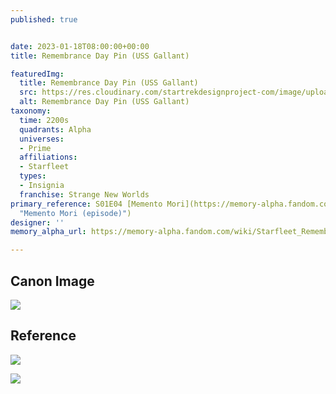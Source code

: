 ```yaml
---
published: true


date: 2023-01-18T08:00:00+00:00
title: Remembrance Day Pin (USS Gallant)

featuredImg:
  title: Remembrance Day Pin (USS Gallant)
  src: https://res.cloudinary.com/startrekdesignproject-com/image/upload/v1674092868/Rememberance-Day-Pin-_Gallant.png
  alt: Remembrance Day Pin (USS Gallant)
taxonomy:
  time: 2200s
  quadrants: Alpha
  universes:
  - Prime
  affiliations:
  - Starfleet
  types:
  - Insignia
  franchise: Strange New Worlds
primary_reference: S01E04 [Memento Mori](https://memory-alpha.fandom.com/wiki/Memento_Mori_(episode)
  "Memento Mori (episode)")
designer: ''
memory_alpha_url: https://memory-alpha.fandom.com/wiki/Starfleet_Remembrance_Day

---
```

## Canon Image

![](https://res.cloudinary.com/startrekdesignproject-com/image/upload/v1674161068/Rememberance-Day-Pin-Gallant_SNW-1x4-1.jpg)

## Reference

![](https://res.cloudinary.com/startrekdesignproject-com/image/upload/v1674092868/Rememberance-Day-Pin_Ref-1.jpg)

![](https://res.cloudinary.com/startrekdesignproject-com/image/upload/v1674092869/Rememberance-Day-Pin_Ref-2a.jpg)